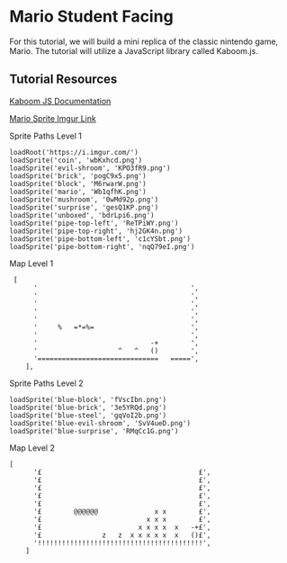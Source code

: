 # Mario Student Facing

For this tutorial, we will build a mini replica of the classic nintendo game, Mario. The tutorial will utilize a JavaScript library called Kaboom.js.

## Tutorial Resources

[Kaboom JS Documentation](https://kaboomjs.com/)

[Mario Sprite Imgur Link](https://imgur.com/a/F8Jkryq)

Sprite Paths Level 1

```
loadRoot('https://i.imgur.com/')
loadSprite('coin', 'wbKxhcd.png')
loadSprite('evil-shroom', 'KPO3fR9.png')
loadSprite('brick', 'pogC9x5.png')
loadSprite('block', 'M6rwarW.png')
loadSprite('mario', 'Wb1qfhK.png')
loadSprite('mushroom', '0wMd92p.png')
loadSprite('surprise', 'gesQ1KP.png')
loadSprite('unboxed', 'bdrLpi6.png')
loadSprite('pipe-top-left', 'ReTPiWY.png')
loadSprite('pipe-top-right', 'hj2GK4n.png')
loadSprite('pipe-bottom-left', 'c1cYSbt.png')
loadSprite('pipe-bottom-right', 'nqQ79eI.png')
```

Map Level 1

```
 [
      '                                      ',
      '                                      ',
      '                                      ',
      '                                      ',
      '                                      ',
      '     %   =*=%=                        ',
      '                                      ',
      '                            -+        ',
      '                    ^   ^   ()        ',
      '==============================   =====',
    ],
```

Sprite Paths Level 2

```
loadSprite('blue-block', 'fVscIbn.png')
loadSprite('blue-brick', '3e5YRQd.png')
loadSprite('blue-steel', 'gqVoI2b.png')
loadSprite('blue-evil-shroom', 'SvV4ueD.png')
loadSprite('blue-surprise', 'RMqCc1G.png')
```

Map Level 2

```
[
      '£                                       £',
      '£                                       £',
      '£                                       £',
      '£                                       £',
      '£                                       £',
      '£        @@@@@@              x x        £',
      '£                          x x x        £',
      '£                        x x x x  x   -+£',
      '£               z   z  x x x x x  x   ()£',
      '!!!!!!!!!!!!!!!!!!!!!!!!!!!!!!!!!!!!!!!!!',
    ]
```
